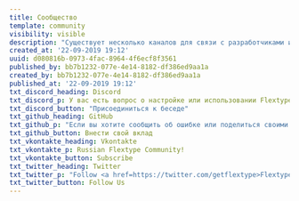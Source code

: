```yaml
---
title: Сообщество
template: community
visibility: visible
description: "Существует несколько каналов для связи с разработчиками и сообществом Flextype для получения прямой помощи. Если вы не можете найти правильные ответы на свои вопросы, вы можете обратиться к одному из других наших источников, чтобы получить помощь и обсудить ваши проблемы, а также получать новости и уведомления об обновлениях."
created_at: '22-09-2019 19:12'
uuid: d080816b-0973-4fac-8964-4f6ecf8f3561
published_by: bb7b1232-077e-4e14-8182-df386ed9aa1a
created_by: bb7b1232-077e-4e14-8182-df386ed9aa1a
published_at: '22-09-2019 19:12'
txt_discord_heading: Discord
txt_discord_p: У вас есть вопрос о настройке или использовании Flextype? Мы сделаем все возможное, чтобы помочь вам. Также здесь вы можете начать обсуждение разработки ядра, плагинов и тем.
txt_discord_button: "Присоединиться к беседе"
txt_github_heading: GitHub
txt_github_p: "Если вы хотите сообщить об ошибке или поделиться своими идеями, вы можете использовать <a href=https://github.com/flextype/flextype/issues>Flextype GitHub Issues tracker</a>."
txt_github_button: Внести свой вклад
txt_vkontakte_heading: Vkontakte
txt_vkontakte_p: Russian Flextype Community!
txt_vkontakte_button: Subscribe
txt_twitter_heading: Twitter
txt_twitter_p: "Follow <a href=https://twitter.com/getflextype>Flextype on Twitter</a> to get real-time news regarding the development and all events we are attending."
txt_twitter_button: Follow Us
---
```


